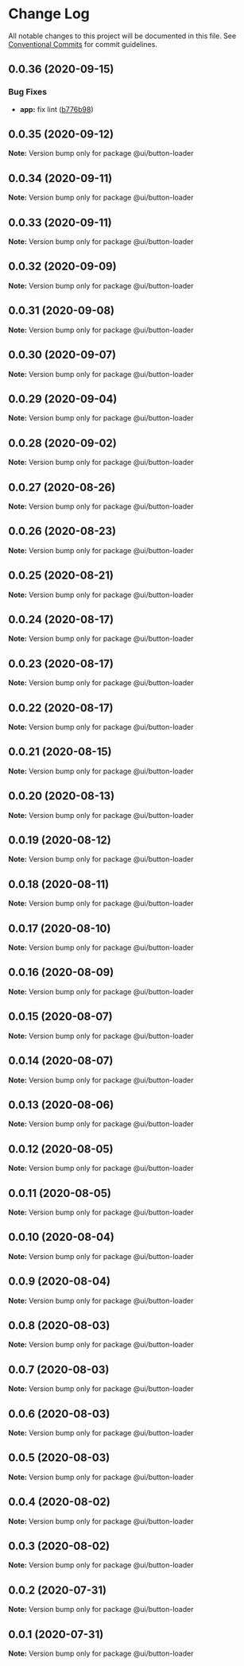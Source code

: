 # Change Log

All notable changes to this project will be documented in this file.
See [Conventional Commits](https://conventionalcommits.org) for commit guidelines.

## 0.0.36 (2020-09-15)


### Bug Fixes

* **app:** fix lint ([b776b98](https://github.com/Atlantis-Lab/shop-bmw-accessories/commit/b776b98e321e335a36129e1c38919e1e95765f9a))





## 0.0.35 (2020-09-12)

**Note:** Version bump only for package @ui/button-loader





## 0.0.34 (2020-09-11)

**Note:** Version bump only for package @ui/button-loader





## 0.0.33 (2020-09-11)

**Note:** Version bump only for package @ui/button-loader





## 0.0.32 (2020-09-09)

**Note:** Version bump only for package @ui/button-loader





## 0.0.31 (2020-09-08)

**Note:** Version bump only for package @ui/button-loader

## 0.0.30 (2020-09-07)

**Note:** Version bump only for package @ui/button-loader

## 0.0.29 (2020-09-04)

**Note:** Version bump only for package @ui/button-loader

## 0.0.28 (2020-09-02)

**Note:** Version bump only for package @ui/button-loader

## 0.0.27 (2020-08-26)

**Note:** Version bump only for package @ui/button-loader

## 0.0.26 (2020-08-23)

**Note:** Version bump only for package @ui/button-loader

## 0.0.25 (2020-08-21)

**Note:** Version bump only for package @ui/button-loader

## 0.0.24 (2020-08-17)

**Note:** Version bump only for package @ui/button-loader

## 0.0.23 (2020-08-17)

**Note:** Version bump only for package @ui/button-loader

## 0.0.22 (2020-08-17)

**Note:** Version bump only for package @ui/button-loader

## 0.0.21 (2020-08-15)

**Note:** Version bump only for package @ui/button-loader

## 0.0.20 (2020-08-13)

**Note:** Version bump only for package @ui/button-loader

## 0.0.19 (2020-08-12)

**Note:** Version bump only for package @ui/button-loader

## 0.0.18 (2020-08-11)

**Note:** Version bump only for package @ui/button-loader

## 0.0.17 (2020-08-10)

**Note:** Version bump only for package @ui/button-loader

## 0.0.16 (2020-08-09)

**Note:** Version bump only for package @ui/button-loader

## 0.0.15 (2020-08-07)

**Note:** Version bump only for package @ui/button-loader

## 0.0.14 (2020-08-07)

**Note:** Version bump only for package @ui/button-loader

## 0.0.13 (2020-08-06)

**Note:** Version bump only for package @ui/button-loader

## 0.0.12 (2020-08-05)

**Note:** Version bump only for package @ui/button-loader

## 0.0.11 (2020-08-05)

**Note:** Version bump only for package @ui/button-loader

## 0.0.10 (2020-08-04)

**Note:** Version bump only for package @ui/button-loader

## 0.0.9 (2020-08-04)

**Note:** Version bump only for package @ui/button-loader

## 0.0.8 (2020-08-03)

**Note:** Version bump only for package @ui/button-loader

## 0.0.7 (2020-08-03)

**Note:** Version bump only for package @ui/button-loader

## 0.0.6 (2020-08-03)

**Note:** Version bump only for package @ui/button-loader

## 0.0.5 (2020-08-03)

**Note:** Version bump only for package @ui/button-loader

## 0.0.4 (2020-08-02)

**Note:** Version bump only for package @ui/button-loader

## 0.0.3 (2020-08-02)

**Note:** Version bump only for package @ui/button-loader

## 0.0.2 (2020-07-31)

**Note:** Version bump only for package @ui/button-loader

## 0.0.1 (2020-07-31)

**Note:** Version bump only for package @ui/button-loader
